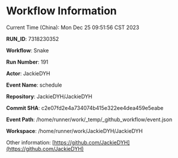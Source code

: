 # Workflow Information

Current Time (China): Mon Dec 25 09:51:56 CST 2023  

**RUN_ID**: 7318230352  

**Workflow**: Snake  

**Run Number**: 191  

**Actor**: JackieDYH  

**Event Name**: schedule  

**Repository**: JackieDYH/JackieDYH  

**Commit SHA**: c2e07fd2e4a734074b415e322ee4dea459e5eabe  

**Event Path**: /home/runner/work/_temp/_github_workflow/event.json  

**Workspace**: /home/runner/work/JackieDYH/JackieDYH  

Other information: [https://github.com/JackieDYH](https://github.com/JackieDYH)
